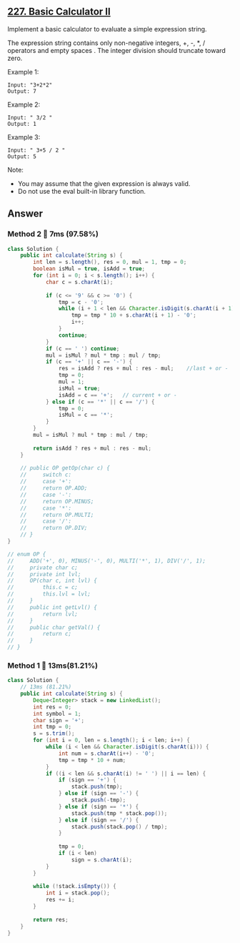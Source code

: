 ## [227. Basic Calculator II](https://leetcode.com/problems/basic-calculator-ii/)

Implement a basic calculator to evaluate a simple expression string.

The expression string contains only non-negative integers, +, -, *, / operators and empty spaces . The integer division should truncate toward zero.

Example 1:
```
Input: "3+2*2"
Output: 7
```
Example 2:
```
Input: " 3/2 "
Output: 1
```
Example 3:
```
Input: " 3+5 / 2 "
Output: 5
```
Note:

- You may assume that the given expression is always valid.
- Do not use the eval built-in library function.

## Answer
### Method 2 :rocket: 7ms (97.58%)
```java
class Solution {
    public int calculate(String s) {
        int len = s.length(), res = 0, mul = 1, tmp = 0;
        boolean isMul = true, isAdd = true;
        for (int i = 0; i < s.length(); i++) {
            char c = s.charAt(i);
            
            if (c <= '9' && c >= '0') {
                tmp = c - '0';
                while (i + 1 < len && Character.isDigit(s.charAt(i + 1))) {
                    tmp = tmp * 10 + s.charAt(i + 1) - '0';
                    i++;
                }
                continue;
            }
            if (c == ' ') continue;
            mul = isMul ? mul * tmp : mul / tmp;
            if (c == '+' || c == '-') {
                res = isAdd ? res + mul : res - mul;    //last + or -
                tmp = 0;
                mul = 1;
                isMul = true;
                isAdd = c == '+';   // current + or -
            } else if (c == '*' || c == '/') {
                tmp = 0;
                isMul = c == '*';
            }
        }
        mul = isMul ? mul * tmp : mul / tmp;
        
        return isAdd ? res + mul : res - mul;
    }
    
    // public OP getOp(char c) {
    //     switch c:
    //     case '+':
    //     return OP.ADD;
    //     case '-':
    //     return OP.MINUS;
    //     case '*':
    //     return OP.MULTI;
    //     case '/':
    //     return OP.DIV;
    // }
}

// enum OP {
//     ADD('+', 0), MINUS('-', 0), MULTI('*', 1), DIV('/', 1);
//     private char c;
//     private int lvl;
//     OP(char c, int lvl) {
//         this.c = c;
//         this.lvl = lvl;
//     }
//     public int getLvl() {
//         return lvl;
//     }
//     public char getVal() {
//         return c;
//     }
// }
```
### Method 1 :rabbit: 13ms(81.21%)
```java
class Solution {
    // 13ms (81.21%)
    public int calculate(String s) {
        Deque<Integer> stack = new LinkedList();
        int res = 0;
        int symbol = 1;
        char sign = '+';
        int tmp = 0;
        s = s.trim();
        for (int i = 0, len = s.length(); i < len; i++) {
            while (i < len && Character.isDigit(s.charAt(i))) {
                int num = s.charAt(i++) - '0';
                tmp = tmp * 10 + num;
            }
            if ((i < len && s.charAt(i) != ' ') || i == len) {
                if (sign == '+') {
                    stack.push(tmp);
                } else if (sign == '-') {
                    stack.push(-tmp);
                } else if (sign == '*') {
                    stack.push(tmp * stack.pop());
                } else if (sign == '/') {
                    stack.push(stack.pop() / tmp);
                }
                
                tmp = 0;
                if (i < len)
                    sign = s.charAt(i);
            }
        }
        
        while (!stack.isEmpty()) {
            int i = stack.pop();
            res += i;
        }
        
        return res;
    }
}
```
